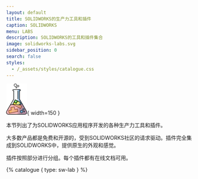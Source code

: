 ```yaml
---
layout: default
title: SOLIDWORKS的生产力工具和插件
caption: SOLIDWORKS
menu: LABS
description: SOLIDWORKS的工具和插件集合
image: solidworks-labs.svg
sidebar_position: 0
search: false
styles:
  - /_assets/styles/catalogue.css
---
```

![SOLIDWORKS实验室](solidworks-labs.svg){ width=150 }

本节列出了为SOLIDWORKS应用程序开发的各种生产力工具和插件。

大多数产品都是免费和开源的，受到SOLIDWORKS社区的请求驱动。插件完全集成到SOLIDWORKS中，提供原生的外观和感觉。

插件按照部分进行分组。每个插件都有在线文档可用。

{% catalogue { type: sw-lab } %}